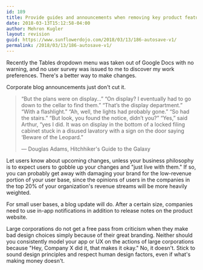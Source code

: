 ```yaml
---
id: 189
title: Provide guides and announcements when removing key product features
date: 2018-03-13T15:12:58-04:00
author: Mehron Kugler
layout: revision
guid: https://www.sunflowerdojo.com/2018/03/13/186-autosave-v1/
permalink: /2018/03/13/186-autosave-v1/
---
```

Recently the Tables dropdown menu was taken out of Google Docs with no warning, and no user survey was issued to me to discover my work preferences. There's a better way to make changes.
<!--more-->


Corporate blog announcements just don't cut it.

> “But the plans were on display…”
> “On display? I eventually had to go down to the cellar to find them.”
> “That’s the display department.”
> “With a flashlight.”
> “Ah, well, the lights had probably gone.”
> “So had the stairs.”
> “But look, you found the notice, didn’t you?”
> “Yes,” said Arthur, “yes I did. It was on display in the bottom of a locked filing cabinet stuck in a disused lavatory with a sign on the door saying ‘Beware of the Leopard.”
>
> &mdash; Douglas Adams, Hitchhiker's Guide to the Galaxy

Let users know about upcoming changes, unless your business philosophy is to expect users to gobble up your changes and "just live with them." If so, you can probably get away with damaging your brand for the low-revenue portion of your user base, since the opinions of users in the companies in the top 20% of your organization's revenue streams will be more heavily weighted.

For small user bases, a blog update will do. After a certain size, companies need to use in-app notifications in addition to release notes on the product website.

Large corporations do not get a free pass from criticism when they make bad design choices simply because of their great branding. Neither should you consistently model your app or UX on the actions of large corporations because "Hey, Company X did it, that makes it okay." No, it doesn't. Stick to sound design principles and respect human design factors, even if what's making money doesn't.
